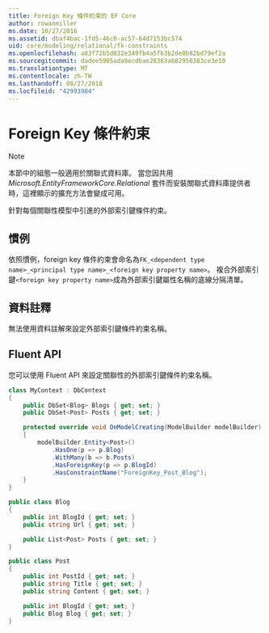 ```yaml
---
title: Foreign Key 條件約束的 EF Core
author: rowanmiller
ms.date: 10/27/2016
ms.assetid: dbaf4bac-1fd5-46c0-ac57-64d7153bc574
uid: core/modeling/relational/fk-constraints
ms.openlocfilehash: a83f72b5d832e349fb4a5fb3b2de0b82bd79ef2a
ms.sourcegitcommit: dadee5905ada9ecdbae28363a682950383ce3e10
ms.translationtype: MT
ms.contentlocale: zh-TW
ms.lasthandoff: 08/27/2018
ms.locfileid: "42993984"
---
```

# <a name="foreign-key-constraints"></a>Foreign Key 條件約束

> [!NOTE]  
> 本節中的組態一般適用於關聯式資料庫。 當您因共用 *Microsoft.EntityFrameworkCore.Relational* 套件而安裝關聯式資料庫提供者時，這裡顯示的擴充方法會變成可用。

針對每個關聯性模型中引進的外部索引鍵條件約束。

## <a name="conventions"></a>慣例

依照慣例，foreign key 條件約束會命名為`FK_<dependent type name>_<principal type name>_<foreign key property name>`。 複合外部索引鍵`<foreign key property name>`成為外部索引鍵屬性名稱的底線分隔清單。

## <a name="data-annotations"></a>資料註釋

無法使用資料註解來設定外部索引鍵條件約束名稱。

## <a name="fluent-api"></a>Fluent API

您可以使用 Fluent API 來設定關聯性的外部索引鍵條件約束名稱。

<!-- [!code-csharp[Main](samples/core/relational/Modeling/FluentAPI/Samples/Relational/RelationshipConstraintName.cs?highlight=12)] -->
``` csharp
class MyContext : DbContext
{
    public DbSet<Blog> Blogs { get; set; }
    public DbSet<Post> Posts { get; set; }

    protected override void OnModelCreating(ModelBuilder modelBuilder)
    {
        modelBuilder.Entity<Post>()
            .HasOne(p => p.Blog)
            .WithMany(b => b.Posts)
            .HasForeignKey(p => p.BlogId)
            .HasConstraintName("ForeignKey_Post_Blog");
    }
}

public class Blog
{
    public int BlogId { get; set; }
    public string Url { get; set; }

    public List<Post> Posts { get; set; }
}

public class Post
{
    public int PostId { get; set; }
    public string Title { get; set; }
    public string Content { get; set; }

    public int BlogId { get; set; }
    public Blog Blog { get; set; }
}
```
